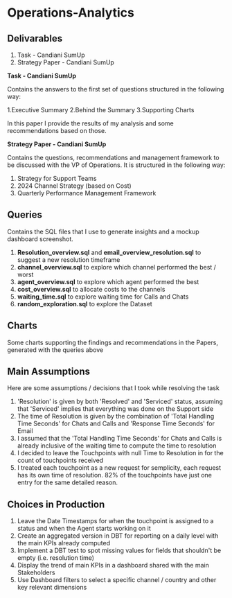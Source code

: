 # Operations-Analytics

##  Delivarables

1. Task - Candiani SumUp
2. Strategy Paper - Candiani SumUp
   

**Task - Candiani SumUp** 

Contains the answers to the first set of questions structured in the following way:

1.Executive Summary
2.Behind the Summary
3.Supporting Charts

In this paper I provide the results of my analysis and some recommendations based on those.

**Strategy Paper - Candiani SumUp**

Contains the questions, recommendations and management framework to be discussed with the VP of Operations.
It is structured in the following way:

1. Strategy for Support Teams 
2. 2024 Channel Strategy (based on Cost)
3. Quarterly Performance Management Framework

## Queries

Contains the SQL files that I use to generate insights and a mockup dashboard screenshot.
1. **Resolution_overview.sql** and **email_overview_resolution.sql** to suggest a new resolution timeframe
2. **channel_overview.sql** to explore which channel performed the best / worst
3. **agent_overview.sql** to explore which agent performed the best 
4. **cost_overview.sql** to allocate costs to the channels
5. **waiting_time.sql** to explore waiting time for Calls and Chats
6. **random_exploration.sql** to explore the Dataset

## Charts
Some charts supporting the findings and recommendations in the Papers, generated with the queries above

## Main Assumptions

Here are some assumptions / decisions that I took while resolving the task

1. 'Resolution' is given by both 'Resolved' and 'Serviced' status, assuming that 'Serviced' implies that everything was done on the Support side
2. The time of Resolution is given by the combination of 'Total Handling Time Seconds' for Chats and Calls and 'Response Time Seconds' for Email
3. I assumed that the 'Total Handling Time Seconds' for Chats and Calls is already inclusive of the waiting time to compute the time to resolution
4. I decided to leave the Touchpoints with null Time to Resolution in for the count of touchpoints received
5. I treated each touchpoint as a new request for semplicity, each request has its own time of resolution. 82% of the touchpoints have just one entry for the same detailed reason.

## Choices in Production

1. Leave the Date Timestamps for when the touchpoint is assigned to a status and when the Agent starts working on it
2. Create an aggregated version in DBT for reporting on a daily level with the main KPIs already computed
3. Implement a DBT test to spot missing values for fields that shouldn't be empty (i.e. resolution time)
4. Display the trend of main KPIs in a dashboard shared with the main Stakeholders
5. Use Dashboard filters to select a specific channel / country and other key relevant dimensions

